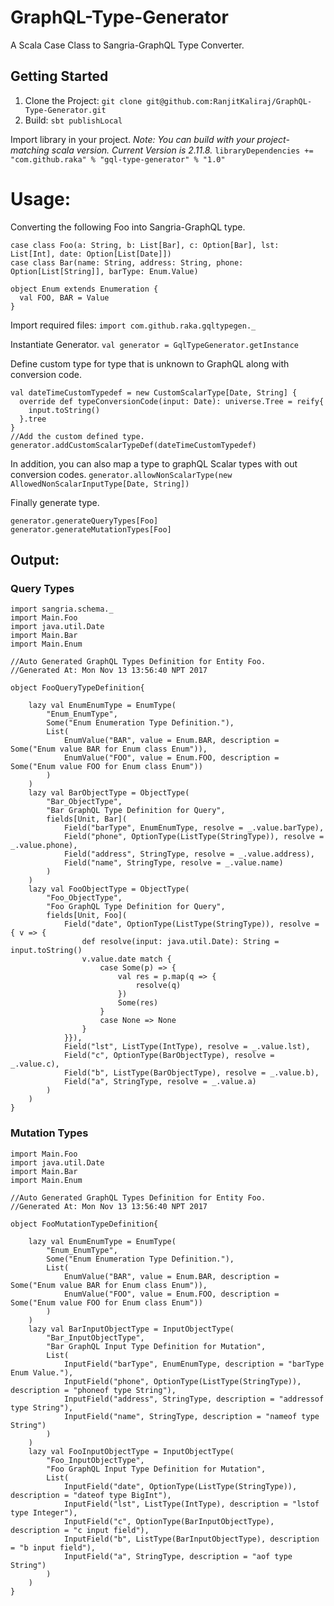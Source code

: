 # GraphQL-Type-Generator
A Scala Case Class to Sangria-GraphQL Type Converter.

## Getting Started
1. Clone the Project:
`git clone git@github.com:RanjitKaliraj/GraphQL-Type-Generator.git`
2. Build:
`sbt publishLocal` 

Import library in your project.
*Note: You can build with your project-matching scala version. Current Version is 2.11.8.*
`libraryDependencies += "com.github.raka" % "gql-type-generator" % "1.0"`

# Usage:
Converting the following Foo into Sangria-GraphQL type.
```
case class Foo(a: String, b: List[Bar], c: Option[Bar], lst: List[Int], date: Option[List[Date]])
case class Bar(name: String, address: String, phone: Option[List[String]], barType: Enum.Value)

object Enum extends Enumeration {
  val FOO, BAR = Value
}
```
Import required files:
`import com.github.raka.gqltypegen._`

Instantiate Generator.
`val generator = GqlTypeGenerator.getInstance`

Define custom type for type that is unknown to GraphQL along with conversion code.
```
val dateTimeCustomTypedef = new CustomScalarType[Date, String] {
  override def typeConversionCode(input: Date): universe.Tree = reify{
    input.toString()
  }.tree
}
//Add the custom defined type.
generator.addCustomScalarTypeDef(dateTimeCustomTypedef)
```
In addition, you can also map a type to graphQL Scalar types with out conversion codes.
`generator.allowNonScalarType(new AllowedNonScalarInputType[Date, String])`

Finally generate type.
```
generator.generateQueryTypes[Foo]
generator.generateMutationTypes[Foo]
```

## Output:
### Query Types
```
import sangria.schema._
import Main.Foo
import java.util.Date
import Main.Bar
import Main.Enum

//Auto Generated GraphQL Types Definition for Entity Foo.
//Generated At: Mon Nov 13 13:56:40 NPT 2017

object FooQueryTypeDefinition{

	lazy val EnumEnumType = EnumType(
		"Enum_EnumType",
		Some("Enum Enumeration Type Definition."),
		List(
			EnumValue("BAR", value = Enum.BAR, description = Some("Enum value BAR for Enum class Enum")),
			EnumValue("FOO", value = Enum.FOO, description = Some("Enum value FOO for Enum class Enum"))
		)
	)
	lazy val BarObjectType = ObjectType(
		"Bar_ObjectType",
		"Bar GraphQL Type Definition for Query",
		fields[Unit, Bar](
			Field("barType", EnumEnumType, resolve = _.value.barType),
			Field("phone", OptionType(ListType(StringType)), resolve = _.value.phone),
			Field("address", StringType, resolve = _.value.address),
			Field("name", StringType, resolve = _.value.name)
		)
	)
	lazy val FooObjectType = ObjectType(
		"Foo_ObjectType",
		"Foo GraphQL Type Definition for Query",
		fields[Unit, Foo](
			Field("date", OptionType(ListType(StringType)), resolve = { v => {
				def resolve(input: java.util.Date): String = input.toString()
				v.value.date match {
					case Some(p) => {
						val res = p.map(q => {
							resolve(q)
						})
						Some(res)
					}
					case None => None
				}
			}}),
			Field("lst", ListType(IntType), resolve = _.value.lst),
			Field("c", OptionType(BarObjectType), resolve = _.value.c),
			Field("b", ListType(BarObjectType), resolve = _.value.b),
			Field("a", StringType, resolve = _.value.a)
		)
	)
}
```

### Mutation Types
```import sangria.schema._
import Main.Foo
import java.util.Date
import Main.Bar
import Main.Enum

//Auto Generated GraphQL Types Definition for Entity Foo.
//Generated At: Mon Nov 13 13:56:40 NPT 2017

object FooMutationTypeDefinition{

	lazy val EnumEnumType = EnumType(
		"Enum_EnumType",
		Some("Enum Enumeration Type Definition."),
		List(
			EnumValue("BAR", value = Enum.BAR, description = Some("Enum value BAR for Enum class Enum")),
			EnumValue("FOO", value = Enum.FOO, description = Some("Enum value FOO for Enum class Enum"))
		)
	)
	lazy val BarInputObjectType = InputObjectType(
		"Bar_InputObjectType",
		"Bar GraphQL Input Type Definition for Mutation",
		List(
			InputField("barType", EnumEnumType, description = "barType Enum Value."),
			InputField("phone", OptionType(ListType(StringType)), description = "phoneof type String"),
			InputField("address", StringType, description = "addressof type String"),
			InputField("name", StringType, description = "nameof type String")
		)
	)
	lazy val FooInputObjectType = InputObjectType(
		"Foo_InputObjectType",
		"Foo GraphQL Input Type Definition for Mutation",
		List(
			InputField("date", OptionType(ListType(StringType)), description = "dateof type BigInt"),
			InputField("lst", ListType(IntType), description = "lstof type Integer"),
			InputField("c", OptionType(BarInputObjectType), description = "c input field"),
			InputField("b", ListType(BarInputObjectType), description = "b input field"),
			InputField("a", StringType, description = "aof type String")
		)
	)
}
```
